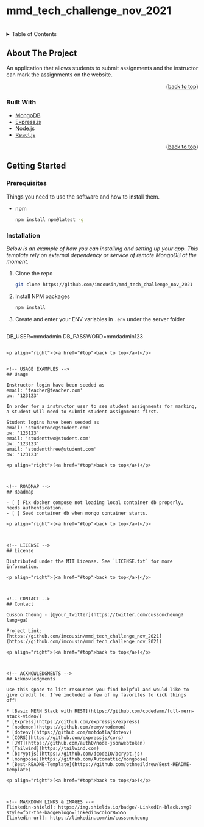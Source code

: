 # mmd_tech_challenge_nov_2021


<div id="top"></div>
<!--
*** Thanks for checking out the Best-README-Template. If you have a suggestion
*** that would make this better, please fork the repo and create a pull request
*** or simply open an issue with the tag "enhancement".
*** Don't forget to give the project a star!
*** Thanks again! Now go create something AMAZING! :D
-->

<br />

<!-- TABLE OF CONTENTS -->
<details>
  <summary>Table of Contents</summary>
  <ol>
    <li>
      <a href="#about-the-project">About The Project</a>
      <ul>
        <li><a href="#built-with">Built With</a></li>
      </ul>
    </li>
    <li>
      <a href="#getting-started">Getting Started</a>
      <ul>
        <li><a href="#prerequisites">Prerequisites</a></li>
        <li><a href="#installation">Installation</a></li>
      </ul>
    </li>
    <li><a href="#usage">Usage</a></li>
    <li><a href="#roadmap">Roadmap</a></li>
    <!-- <li><a href="#contributing">Contributing</a></li> -->
    <li><a href="#license">License</a></li>
    <li><a href="#contact">Contact</a></li>
    <li><a href="#acknowledgments">Acknowledgments</a></li>
  </ol>
</details>



<!-- ABOUT THE PROJECT -->
## About The Project

An application that allows students to submit assignments and the instructor can mark the assignments on the website.

<p align="right">(<a href="#top">back to top</a>)</p>



### Built With

* [MongoDB](https://www.mongodb.com/)
* [Express.js](https://expressjs.com/)
* [Node.js](https://nextjs.org/)
* [React.js](https://reactjs.org/)

<p align="right">(<a href="#top">back to top</a>)</p>



<!-- GETTING STARTED -->
## Getting Started

<!-- This is an example of how you may give instructions on setting up your project locally. -->
<!-- To get a local copy up and running follow these simple example steps. -->

### Prerequisites

Things you need to use the software and how to install them.
* npm
  ```sh
  npm install npm@latest -g
  ```

### Installation

_Below is an example of how you can installing and setting up your app. This template  rely on external dependency or service of remote MongoDB at the moment._

1. Clone the repo
   ```sh
   git clone https://github.com/imcousin/mmd_tech_challenge_nov_2021
   ```
3. Install NPM packages
   ```sh
   npm install
   ```
4. Create and enter your ENV variables in `.env` under the server folder
   ```env
  DB_USER=mmdadmin
  DB_PASSWORD=mmdadmin123
   ```

<p align="right">(<a href="#top">back to top</a>)</p>


<!-- USAGE EXAMPLES -->
## Usage

Instructor login have been seeded as
email: 'teacher@teacher.com'
pw: '123123'

In order for a instructor user to see student assignments for marking, a student will need to submit student assignments first.

Student logins have been seeded as
email: 'studentone@student.com'
pw: '123123'
email: 'studenttwo@student.com'
pw: '123123'
email: 'studentthree@student.com'
pw: '123123'

<p align="right">(<a href="#top">back to top</a>)</p>



<!-- ROADMAP -->
## Roadmap

- [ ] Fix docker compose not loading local container db properly, needs authentication.
- [ ] Seed container db when mongo container starts.

<p align="right">(<a href="#top">back to top</a>)</p>



<!-- LICENSE -->
## License

Distributed under the MIT License. See `LICENSE.txt` for more information.

<p align="right">(<a href="#top">back to top</a>)</p>



<!-- CONTACT -->
## Contact

Cusson Cheung - [@your_twitter](https://twitter.com/cussoncheung?lang=ga)

Project Link: [https://github.com/imcousin/mmd_tech_challenge_nov_2021](https://github.com/imcousin/mmd_tech_challenge_nov_2021)

<p align="right">(<a href="#top">back to top</a>)</p>



<!-- ACKNOWLEDGMENTS -->
## Acknowledgments

Use this space to list resources you find helpful and would like to give credit to. I've included a few of my favorites to kick things off!

* [Basic MERN Stack with REST](https://github.com/codedamn/full-mern-stack-video/)
* [Express](https://github.com/expressjs/express)
* [nodemon](https://github.com/remy/nodemon)
* [dotenv](https://github.com/motdotla/dotenv)
* [CORS](https://github.com/expressjs/cors)
* [JWT](https://github.com/auth0/node-jsonwebtoken)
* [Tailwind](https://tailwind.com)
* [bcryptjs](https://github.com/dcodeIO/bcrypt.js)
* [mongoose](https://github.com/Automattic/mongoose)
* [Best-README-Template](https://github.com/othneildrew/Best-README-Template)

<p align="right">(<a href="#top">back to top</a>)</p>



<!-- MARKDOWN LINKS & IMAGES -->
[linkedin-shield]: https://img.shields.io/badge/-LinkedIn-black.svg?style=for-the-badge&logo=linkedin&colorB=555
[linkedin-url]: https://linkedin.com/in/cussoncheung
